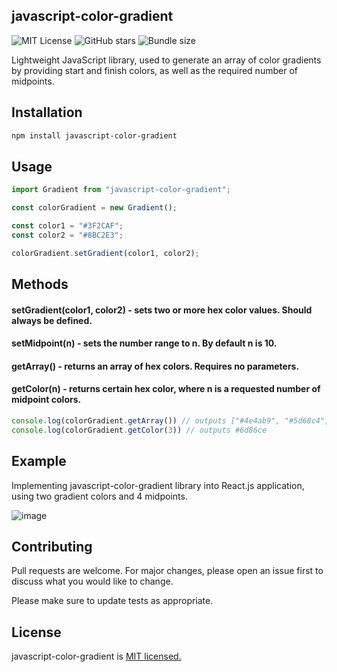 ## javascript-color-gradient
![MIT License](https://img.shields.io/npm/l/javascript-color-gradient)
![GitHub stars](https://img.shields.io/github/stars/Adrinlol/javascript-color-gradient?style=social)
![Bundle size](https://img.shields.io/bundlephobia/min/javascript-color-gradient?style=flat-square)


Lightweight JavaScript library, used to generate an array of color gradients by providing start and finish colors, as well as the required number of midpoints.

## Installation
```bash
npm install javascript-color-gradient
```

## Usage
```javascript
import Gradient from "javascript-color-gradient";

const colorGradient = new Gradient();

const color1 = "#3F2CAF";
const color2 = "#8BC2E3";

colorGradient.setGradient(color1, color2);
```
## Methods

#### setGradient(color1, color2) - sets two or more hex color values. Should always be defined.

#### setMidpoint(n) - sets the number range to n. By default n is 10.

#### getArray()  - returns an array of hex colors. Requires no parameters.

#### getColor(n) - returns certain hex color, where n is a requested number of midpoint colors.

```javascript
console.log(colorGradient.getArray()) // outputs ["#4e4ab9", "#5d68c4", "#6d86ce", "#7ca4d9", "#8bc2e3"]
console.log(colorGradient.getColor(3)) // outputs #6d86ce
```

## Example
Implementing javascript-color-gradient library into React.js application, using two gradient colors and 4 midpoints.

![image](https://user-images.githubusercontent.com/48876996/81550844-e0d7c700-9391-11ea-8222-def50638b326.png)

## Contributing
Pull requests are welcome. For major changes, please open an issue first to discuss what you would like to change.

Please make sure to update tests as appropriate.

## License
javascript-color-gradient is [MIT licensed.](https://github.com/Adrinlol/javascript-color-gradient/blob/master/LICENSE)
